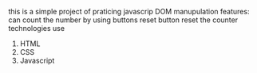 this is a simple project of praticing javascrip DOM manupulation
features:
can count the number by using buttons 
reset button reset the counter
technologies use 
1. HTML
2. CSS
3. Javascript



